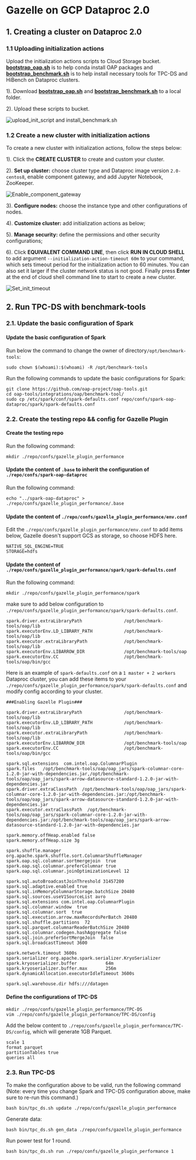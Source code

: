 # Gazelle on GCP Dataproc 2.0

## 1. Creating a cluster on Dataproc 2.0

### 1.1 Uploading initialization actions

Upload the initialization actions scripts to Cloud Storage bucket. 
**[bootstrap_oap.sh](../bootstrap_oap.sh)** is to help conda install OAP packages and
**[bootstrap_benchmark.sh](./bootstrap_benchmark.sh)** is to help install necessary tools for TPC-DS and HiBench on Dataproc clusters.
    
1). Download **[bootstrap_oap.sh](https://raw.githubusercontent.com/oap-project/oap-tools/master/integrations/oap/dataproc/bootstrap_oap.sh)** and **[bootstrap_benchmark.sh](https://raw.githubusercontent.com/oap-project/oap-tools/master/integrations/oap/dataproc/benchmark/bootstrap_benchmark.sh)** to a local folder.

2). Upload these scripts to bucket.

![upload_init_script and install_benchmark.sh](../imgs/upload_scripts_to_bucket.png)


### 1.2 Create a new cluster with initialization actions

To create a new cluster with initialization actions, follow the steps below:

1). Click the  **CREATE CLUSTER** to create and custom your cluster.

2). **Set up cluster:** choose cluster type and Dataproc image version `2.0-centos8`, enable component gateway, and add Jupyter Notebook, ZooKeeper.

![Enable_component_gateway](../imgs/component_gateway.png)

3). **Configure nodes:** choose the instance type and other configurations of nodes.

4). **Customize cluster:** add initialization actions as below;

5). **Manage security:** define the permissions and other security configurations;

6). Click **EQUIVALENT COMMAND LINE**, then click **RUN IN CLOUD SHELL** to add argument ` --initialization-action-timeout 60m ` to your command,
which sets timeout period for the initialization action to 60 minutes. You can also set it larger if the cluster network status is not good.
Finally press **Enter** at the end of cloud shell command line to start to create a new cluster.

![Set_init_timeout](../imgs/set_init_timeout.png)

## 2. Run TPC-DS with benchmark-tools

### 2.1. Update the basic configuration of Spark

#### Update the basic configuration of Spark

Run below the command to change the owner of directory`/opt/benchmark-tools`:

```
sudo chown $(whoami):$(whoami) -R /opt/benchmark-tools
```

Run the following commands to update the basic configurations for Spark:

```
git clone https://github.com/oap-project/oap-tools.git
cd oap-tools/integrations/oap/benchmark-tool/
sudo cp /etc/spark/conf/spark-defaults.conf repo/confs/spark-oap-dataproc/spark/spark-defaults.conf
```

### 2.2. Create the testing repo && config for Gazelle Plugin

#### Create the testing repo

Run the following command:

```
mkdir ./repo/confs/gazelle_plugin_performance
```
#### Update the content of `.base` to inherit the configuration of `./repo/confs/spark-oap-dataproc`

Run the following command:
```
echo "../spark-oap-dataproc" > ./repo/confs/gazelle_plugin_performance/.base
```
#### Update the content of `./repo/confs/gazelle_plugin_performance/env.conf`

Edit the `./repo/confs/gazelle_plugin_performance/env.conf` to add items below, Gazelle doesn't support GCS as storage, so choose HDFS here.

```
NATIVE_SQL_ENGINE=TRUE
STORAGE=hdfs
```
#### Update the content of `./repo/confs/gazelle_plugin_performance/spark/spark-defaults.conf`

Run the following command:

```
mkdir ./repo/confs/gazelle_plugin_performance/spark
```
make sure to add below configuration to `./repo/confs/gazelle_plugin_performance/spark/spark-defaults.conf`.

```
spark.driver.extraLibraryPath                /opt/benchmark-tools/oap/lib
spark.executorEnv.LD_LIBRARY_PATH            /opt/benchmark-tools/oap/lib
spark.executor.extraLibraryPath              /opt/benchmark-tools/oap/lib
spark.executorEnv.LIBARROW_DIR               /opt/benchmark-tools/oap
spark.executorEnv.CC                         /opt/benchmark-tools/oap/bin/gcc
```

Here is an example of `spark-defaults.conf` on a `1 master + 2 workers` Dataproc cluster, 
you can add these items to your `./repo/confs/gazelle_plugin_performance/spark/spark-defaults.conf` and modify config according to your cluster.

```
###Enabling Gazelle Plugin###

spark.driver.extraLibraryPath                /opt/benchmark-tools/oap/lib
spark.executorEnv.LD_LIBRARY_PATH            /opt/benchmark-tools/oap/lib
spark.executor.extraLibraryPath              /opt/benchmark-tools/oap/lib
spark.executorEnv.LIBARROW_DIR               /opt/benchmark-tools/oap
spark.executorEnv.CC                         /opt/benchmark-tools/oap/bin/gcc

spark.sql.extensions  com.intel.oap.ColumnarPlugin
spark.files   /opt/benchmark-tools/oap/oap_jars/spark-columnar-core-1.2.0-jar-with-dependencies.jar,/opt/benchmark-tools/oap/oap_jars/spark-arrow-datasource-standard-1.2.0-jar-with-dependencies.jar
spark.driver.extraClassPath  /opt/benchmark-tools/oap/oap_jars/spark-columnar-core-1.2.0-jar-with-dependencies.jar:/opt/benchmark-tools/oap/oap_jars/spark-arrow-datasource-standard-1.2.0-jar-with-dependencies.jar
spark.executor.extraClassPath  /opt/benchmark-tools/oap/oap_jars/spark-columnar-core-1.2.0-jar-with-dependencies.jar:/opt/benchmark-tools/oap/oap_jars/spark-arrow-datasource-standard-1.2.0-jar-with-dependencies.jar

spark.memory.offHeap.enabled false
spark.memory.offHeap.size 3g

spark.shuffle.manager     org.apache.spark.shuffle.sort.ColumnarShuffleManager
spark.oap.sql.columnar.sortmergejoin  true
spark.oap.sql.columnar.preferColumnar true
spark.oap.sql.columnar.joinOptimizationLevel 12

spark.sql.autoBroadcastJoinThreshold 31457280
spark.sql.adaptive.enabled true
spark.sql.inMemoryColumnarStorage.batchSize 20480
spark.sql.sources.useV1SourceList avro
spark.sql.extensions com.intel.oap.ColumnarPlugin
spark.sql.columnar.window  true
spark.sql.columnar.sort  true
spark.sql.execution.arrow.maxRecordsPerBatch 20480
spark.sql.shuffle.partitions  72
spark.sql.parquet.columnarReaderBatchSize 20480
spark.sql.columnar.codegen.hashAggregate false
spark.sql.join.preferSortMergeJoin  false
spark.sql.broadcastTimeout 3600

spark.network.timeout 3600s
spark.serializer org.apache.spark.serializer.KryoSerializer
spark.kryoserializer.buffer           64m
spark.kryoserializer.buffer.max       256m
spark.dynamicAllocation.executorIdleTimeout 3600s

spark.sql.warehouse.dir hdfs:///datagen

```

#### Define the configurations of TPC-DS

```
mkdir ./repo/confs/gazelle_plugin_performance/TPC-DS
vim ./repo/confs/gazelle_plugin_performance/TPC-DS/config
```
Add the below content to `./repo/confs/gazelle_plugin_performance/TPC-DS/config`, which will generate 1GB Parquet.
```
scale 1                    
format parquet             
partitionTables true       
queries all                
```

### 2.3. Run TPC-DS

To make the configuration above to be valid, run the following command (Note: every time you change Spark and TPC-DS configuration above, make sure to re-run this command.)
```
bash bin/tpc_ds.sh update ./repo/confs/gazelle_plugin_performance   
```

Generate data: 
```
bash bin/tpc_ds.sh gen_data ./repo/confs/gazelle_plugin_performance
```

Run power test for 1 round.
```
bash bin/tpc_ds.sh run ./repo/confs/gazelle_plugin_performance 1
```
